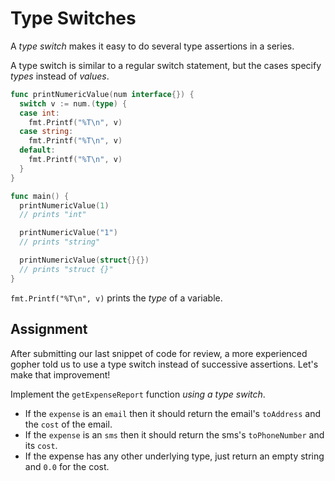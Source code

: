 # Type Switches

A *type switch* makes it easy to do several type assertions in a series.

A type switch is similar to a regular switch statement, but the cases specify *types* instead of *values*.

```go
func printNumericValue(num interface{}) {
  switch v := num.(type) {
  case int:
    fmt.Printf("%T\n", v)
  case string:
    fmt.Printf("%T\n", v)
  default:
    fmt.Printf("%T\n", v)
  }
}

func main() {
  printNumericValue(1)
  // prints "int"

  printNumericValue("1")
  // prints "string"

  printNumericValue(struct{}{})
  // prints "struct {}"
}
```

`fmt.Printf("%T\n", v)` prints the *type* of a variable.

## Assignment

After submitting our last snippet of code for review, a more experienced gopher told us to use a type switch instead of successive assertions. Let's make that improvement!

Implement the `getExpenseReport` function *using a type switch*.

* If the `expense` is an `email` then it should return the email's `toAddress` and the `cost` of the email.
* If the `expense` is an `sms` then it should return the sms's `toPhoneNumber` and its `cost`.
* If the expense has any other underlying type, just return an empty string and `0.0` for the cost.
